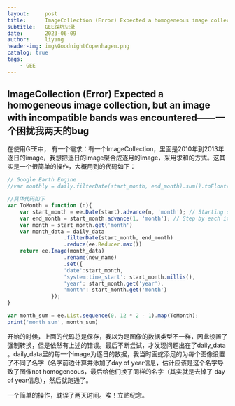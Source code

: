 ```yaml
---
layout:     post
title:      ImageCollection (Error) Expected a homogeneous image collection, but an image with incompatible bands was encountered
subtitle:   GEE踩坑记录
date:       2023-06-09
author:     liyang
header-img: img\GoodnightCopenhagen.png
catalog: true
tags:
    - GEE
---
```


## ImageCollection (Error) Expected a homogeneous image collection, but an image with incompatible bands was encountered——一个困扰我两天的bug

在使用GEE中， 有一个需求：有一个ImageCollection，里面是2010年到2013年逐日的image，我想把逐日的image聚合成逐月的image，采用求和的方式。这其实是一个很简单的操作，大概用到的代码如下：

```javascript
// Google Earth Engine
//var monthly = daily.filterDate(start_month, end_month).sum().toFloat();

//具体代码如下
var ToMonth = function (n){ 
    var start_month = ee.Date(start).advance(n, 'month'); // Starting date
    var end_month = start_month.advance(1, 'month'); // Step by each iteration
    var month = start_month.get('month')
    var month_data = daily_data
                  .filterDate(start_month, end_month)
                  .reduce(ee.Reducer.max())
    return ee.Image(month_data)
                  .rename(new_name)
                  .set({
                  'date':start_month,
                  'system:time_start': start_month.millis(),
                  'year': start_month.get('year'),
                  'month': start_month.get('month')
              });
}

var month_sum = ee.List.sequence(0, 12 * 2 - 1).map(ToMonth);
print('month sum', month_sum)


```



开始的时候，上面的代码总是保存，我以为是图像的数据类型不一样，因此设置了强制转换，但是依然有上述的错误。最后不断尝试，才发现问题出在了daily_data 。daily_data里的每一个image为逐日的数据，我当时画蛇添足的为每个图像设置了不同了名字（名字前边计算并添加了day of year信息，估计应该是这个名字导致了图像not homogeneous，最后给他们换了同样的名字（其实就是去掉了 day of year信息），然后就跑通了。 

一个简单的操作，耽误了两天时间。唉！立贴纪念。